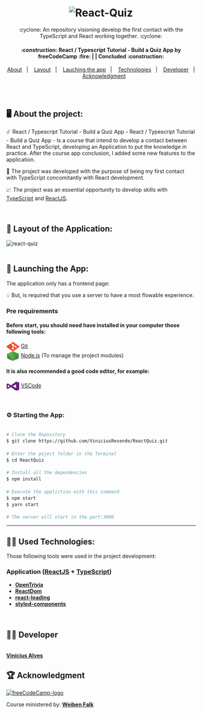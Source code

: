 <h1 align="center">
  <img alt="React-Quiz" src="https://res.cloudinary.com/viniciusalvesdefaria/image/upload/v1613917001/TypeScript/ReactQuizLogo_ejqonr.png" width="400px" />
</h1>
<p align= "center">:cyclone: An repository visioning develop the first contact with the TypeScript and React working together. :cyclone:</p>

<h4 align="center"> 
	:construction:  React / Typescript Tutorial - Build a Quiz App by freeCodeCamp :fire: | | Concluded  :construction:
</h4>

<p align="center">
  <a href="#desktop_computer-about-the-project">About</a>&nbsp;&nbsp;&nbsp;|&nbsp;&nbsp;&nbsp;
  <a href="#art-layout-of-the-application">Layout</a>&nbsp;&nbsp;&nbsp;|&nbsp;&nbsp;&nbsp;
  <a href="#rocket-launching-the-app">Lauching the app</a>&nbsp;&nbsp;&nbsp;|&nbsp;&nbsp;&nbsp;
  <a href="#man_technologist-used-technologies">Technologies</a>&nbsp;&nbsp;&nbsp;|&nbsp;&nbsp;&nbsp;
  <a href="#raising_hand_man-developer">Developer</a>&nbsp;&nbsp;&nbsp;|&nbsp;&nbsp;&nbsp;
  <a href="#trophy-acknowledgment">Acknowledgment</a> 
</p>

</br>
</br>

## :desktop_computer: About the project:

:comet:  React / Typescript Tutorial - Build a Quiz App - React / Typescript Tutorial - Build a Quiz App - Is a course that intend to develop a contact between React and TypeScript, developing an Application to put the knowledge in practice. After the course app conclusion, I added some new features to the application.

:rocket: The project was developed with the purpose of being my first contact with TypeScript concomitantly with React development.

:chart_with_upwards_trend: The project was an essential opportunity to develop skills with [TypeScript](https://www.typescriptlang.org/) and [ReactJS](https://reactjs.org/).  

</br>

## :art: Layout of the Application:


 <img alt="react-quiz" src="https://res.cloudinary.com/viniciusalvesdefaria/image/upload/v1613917069/TypeScript/ReactAppGif_l25ydo.gif">
 
</br>
</br>

## :rocket: Launching the App:

The application only has a frontend page:

:bulb: But, is required that you use a server to have a most flowable experience.

### Pre requirements
#### Before start, you should need have installed in your computer those following tools:
<img align="center" alt="GIT" height="25" width="35" src="https://raw.githubusercontent.com/devicons/devicon/master/icons/git/git-original.svg" style="max-width:100%;">  [Git](https://git-scm.com)</img>
</br>
<img align="center" alt="NodeJS" height="25" width="35" src="https://raw.githubusercontent.com/devicons/devicon/master/icons/nodejs/nodejs-original.svg" style="max-width:100%;"> [Node.js](https://nodejs.org/en/) (To manage the project modules)</img>

#### It is also recommended a good code editor, for example: 
<img align="center" alt="VisualStudioCode" height="25" width="35" src="https://raw.githubusercontent.com/devicons/devicon/master/icons/visualstudio/visualstudio-plain.svg" style="max-width:100%;"> [VSCode](https://code.visualstudio.com/)</img>

</br>

### :gear: Starting the App:

 ```bash

 # Clone the Repository
 $ git clone https://github.com/ViniciusResende/ReactQuiz.git
 
 # Enter the poject folder in the Terminal
 $ cd ReactQuiz
 
 # Install all the dependencies
 $ npm install
 
 # Execute the appliction with this command
 $ npm start
 $ yarn start
 
 # The server will start in the port:3000
 
 ```
 
 ---
 
## :man_technologist: Used Technologies:

Those following tools were used in the project development:

### **Application**  ([ReactJS](https://reactjs.org/) + [TypeScript](https://www.typescriptlang.org/))

-   **[OpenTrivia](https://opentdb.com/)**
-   **[ReactDom](https://reactjs.org/docs/react-dom.html)**
-   **[react-loading](https://reactjsexample.com/simple-and-accessible-loading-indicators-with-react/)**
-   **[styled-components](https://styled-components.com/)**

</br>

## :raising_hand_man: Developer

<a href="https://github.com/ViniciusResende">
 	<img src="https://res.cloudinary.com/viniciusalvesdefaria/image/upload/v1613257612/foto_perfil_rounded_mv1cpi.png" width="100px;" alt=""/>
 <br />
 	<b>Vinícius Alves</b></a> <a href="https://github.com/ViniciusResende" title="Vinícius Alves"></a>
 <br />
 
 ## :trophy: Acknowledgment

<a href="https://www.freecodecamp.org/">
 	<img src="https://sdpc.a4l.org/logos/fcc_primary_small.jpg" width="300px;" alt="freeCodeCamp-logo"/>
 </a> 
 <br />
 	<p>Course ministered by: <a href="https://www.youtube.com/user/Weibenfalk"><b>Weiben Falk</b></a></p>
 <br />


